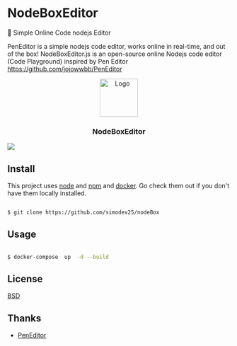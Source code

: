 # NodeBoxEditor


:rocket: ​Simple Online Code nodejs Editor

PenEditor is a simple nodejs code editor, works online in real-time, and out of the box! NodeBoxEditor.js is an open-source online Nodejs code editor (Code Playground) inspired by Pen Editor
https://github.com/jojowwbb/PenEditor



<p align="center">
  <a href="https://github.com/jojowwbb/PenEditor">
    <img src="https://z3.ax1x.com/2021/04/01/cV436J.png" alt="Logo" width="86" height="86"/>
  </a>
</p>
  <h3 align="center">NodeBoxEditor</h3>


![](../../../Downloads/nodeboxEditor.png)
 


## Install

This project uses [node](http://nodejs.org) and [npm](https://npmjs.com) and  [docker](https://www.docker.com). Go check them out if you don't have them locally installed.

```sh

$ git clone https://github.com/simodev25/nodeBox

```

## Usage

```sh

$ docker-compose  up  -d --build

```

## License

[BSD](LICENSE)

## Thanks

-   [PenEditor](https://github.com/jojowwbb/PenEditor)
